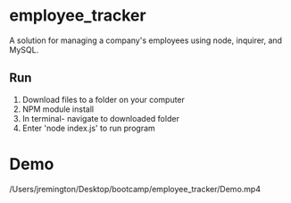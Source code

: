 # employee_tracker
A solution for managing a company's employees using node, inquirer, and MySQL.

## Run

1. Download files to a folder on your computer  
2. NPM module install
3. In terminal- navigate to downloaded folder
4. Enter 'node index.js' to run program

# Demo

/Users/jremington/Desktop/bootcamp/employee_tracker/Demo.mp4
